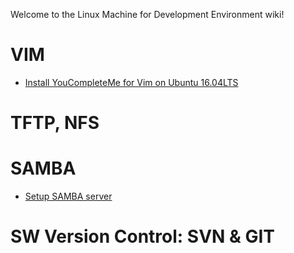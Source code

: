 Welcome to the Linux Machine for Development Environment
wiki!
# VIM
* [Install YouCompleteMe for Vim on Ubuntu 16.04LTS](https://github.com/bbtechlab/ubuntu_environment_setup/blob/master/YouCompleteMe.md)
# TFTP, NFS
# SAMBA
* [Setup SAMBA server](https://github.com/bbtechlab/ubuntu_environment_setup/blob/master/samba.md)
# SW Version Control: SVN & GIT
